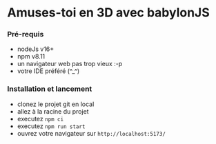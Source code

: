 # Amuses-toi en 3D avec babylonJS
### Pré-requis
 - nodeJs v16+
 - npm v8.11
 - un navigateur web pas trop vieux :-p
 - votre IDE préféré (^_^)

### Installation et lancement
 - clonez le projet git en local
 - allez à la racine du projet
 - executez `npm ci`
 - executez `npm run start`
 - ouvrez votre navigateur sur `http://localhost:5173/`



